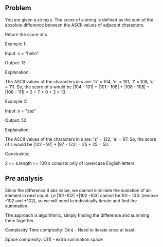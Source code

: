 ## Problem

You are given a string s. The score of a string is defined as the sum of the absolute difference between the ASCII values of adjacent characters.

Return the score of s.



Example 1:

Input: s = "hello"

Output: 13

Explanation:

The ASCII values of the characters in s are: 'h' = 104, 'e' = 101, 'l' = 108, 'o' = 111. So, the score of s would be |104 - 101| + |101 - 108| + |108 - 108| + |108 - 111| = 3 + 7 + 0 + 3 = 13.

Example 2:

Input: s = "zaz"

Output: 50

Explanation:

The ASCII values of the characters in s are: 'z' = 122, 'a' = 97. So, the score of s would be |122 - 97| + |97 - 122| = 25 + 25 = 50.



Constraints:

2 <= s.length <= 100
s consists only of lowercase English letters.

## Pre analysis

Since the difference it abs value, we cannot eliminate the sumation of an element in next count. i,e
|101-102| +|102 -103| cannot be 101 - 103. (remove -102 and +102), so we will need to individually iterate and find the summation.

The approach is algorithmic, simply finding the difference and summing them together.

Complexity
Time complexity:
O(n) - Need to iterate once at least.

Space complexity:
O(1) - extra summation space
